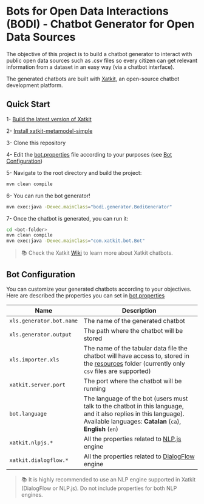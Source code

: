 # Bots for Open Data Interactions (BODI) - Chatbot Generator for Open Data Sources

The objective of this project is to build a chatbot generator to interact with public open data sources such as .csv 
files so every citizen can get relevant information from a dataset in an easy way (via a chatbot interface).

The generated chatbots are built with [Xatkit](https://github.com/xatkit-bot-platform/xatkit), an open-source chatbot
development platform.


## Quick Start

1- [Build the latest version of Xatkit](https://github.com/xatkit-bot-platform/xatkit/wiki/Build-Xatkit)

2- [Install xatkit-metamodel-simple](https://github.com/xatkit-bot-platform/xatkit-metamodel-simple)

3- Clone this repository

4- Edit the [bot.properties](src/main/resources/bot.properties) file according to your purposes (see [Bot 
Configuration](#bot-configuration))

5- Navigate to the root directory and build the project:

```bash
mvn clean compile
```

6- You can run the bot generator!

```bash
mvn exec:java -Dexec.mainClass="bodi.generator.BodiGenerator"
```

7- Once the chatbot is generated, you can run it:
```bash
cd <bot-folder>
mvn clean compile
mvn exec:java -Dexec.mainClass="com.xatkit.bot.Bot"
```

> 📚 Check the Xatkit [Wiki](https://github.com/xatkit-bot-platform/xatkit/wiki) to learn more about Xatkit chatbots.

## Bot Configuration

You can customize your generated chatbots according to your objectives. Here are described the properties you can 
set in [bot.properties](src/main/resources/bot.properties)

| Name                     | Description                                                                                                                                                                  |
|--------------------------|------------------------------------------------------------------------------------------------------------------------------------------------------------------------------|
| `xls.generator.bot.name` | The name of the generated chatbot                                                                                                                                            |
| `xls.generator.output`   | The path where the chatbot will be stored                                                                                                                                    |
| `xls.importer.xls`       | The name of the tabular data file the chatbot will have access to, stored in the [resources](src/main/resources) folder (currently only `csv` files are supported)           |
| `xatkit.server.port`     | The port where the chatbot will be running                                                                                                                                   |
| `bot.language`           | The language of the bot (users must talk to the chatbot in this language, and it also replies in this language). Available languages: **Catalan** (`ca`), **English** (`en`) |
| `xatkit.nlpjs.*`         | All the properties related to [NLP.js](https://github.com/xatkit-bot-platform/xatkit/wiki/Using-NLP.js) engine                                                               |
| `xatkit.dialogflow.*`    | All the properties related to [DialogFlow](https://github.com/xatkit-bot-platform/xatkit/wiki/Integrating-DialogFlow) engine                                                 |

> 📚 It is highly recommended to use an NLP engine supported in Xatkit (DialogFlow or NLP.js). Do not include 
> properties for both NLP engines.
